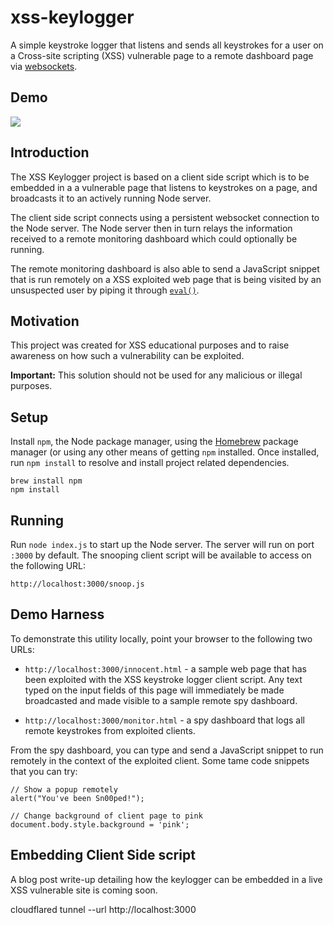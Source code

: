 # xss-keylogger
A simple keystroke logger that listens and sends all keystrokes for a user on a Cross-site scripting (XSS) vulnerable 
page to a remote dashboard page via [websockets][1].


## Demo
![](https://cloud.githubusercontent.com/assets/315585/4782509/1aafaf46-5cf8-11e4-87c6-a698c7c47deb.gif)


## Introduction
The XSS Keylogger project is based on a client side script which is to be embedded in a a vulnerable page that listens
to keystrokes on a page, and broadcasts it to an actively running Node server.

The client side script connects using a persistent websocket connection to the Node server. The Node server then in
turn relays the information received to a remote monitoring dashboard which could optionally be running.

The remote monitoring dashboard is also able to send a JavaScript snippet that is run remotely on a XSS exploited
web page that is being visited by an unsuspected user by piping it through [`eval()`][2].


## Motivation
This project was created for XSS educational purposes and to raise awareness on how such a vulnerability can be
exploited.

**Important:** This solution should not be used for any malicious or illegal purposes.


## Setup
Install `npm`, the Node package manager, using the [Homebrew][3] package manager (or using any other means of getting
`npm` installed. Once installed, run `npm install` to resolve and install project related dependencies.

```
brew install npm
npm install
```

## Running
Run `node index.js` to start up the Node server. The server will run on port `:3000` by default. The snooping client
script will be available to access on the following URL:

```
http://localhost:3000/snoop.js
```

## Demo Harness
To demonstrate this utility locally, point your browser to the following two URLs:

* `http://localhost:3000/innocent.html` - a sample web page that has been exploited with the XSS keystroke logger
  client script. Any text typed on the input fields of this page will immediately be made broadcasted and made visible
   to a sample remote spy dashboard.

* `http://localhost:3000/monitor.html` - a spy dashboard that logs all remote keystrokes from exploited clients.

From the spy dashboard, you can type and send a JavaScript snippet to run remotely in the context of the exploited
client. Some tame code snippets that you can try:

```
// Show a popup remotely
alert("You've been Sn00ped!");

// Change background of client page to pink
document.body.style.background = 'pink';
```

## Embedding Client Side script
A blog post write-up detailing how the keylogger can be embedded in a live XSS vulnerable site is coming soon.

[1]: http://dev.w3.org/html5/websockets
[2]: https://developer.mozilla.org/en-US/docs/Web/JavaScript/Reference/Global_Objects/eval
[3]: http://brew.sh


cloudflared tunnel --url http://localhost:3000